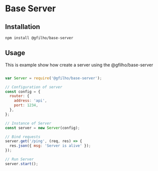 # Base Server

## Installation

```bashp
npm install @gfilho/base-server
```
## Usage

This is example show how create a server using the @gfilho/base-server
``` js

var Server = require('@gfilho/base-server');

// Configuration of server
const config = {
  router: {
    address: 'api',
    port: 1234,
  },
};

// Instance of Server
const server = new Server(config);

// Bind requests
server.get('/ping', (req, res) => {
  res.json({ msg: 'Server is alive' });
});

// Run Server
server.start();
